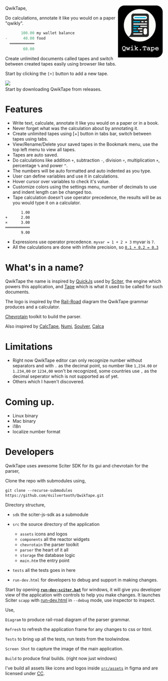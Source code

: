 <img src="Logo.png" align="right"
     alt="QwikTape logo by Viral Ghelani" width="144" height="166">
QwikTape,

Do calculations, annotate it like you would on a paper "qwikly".

```js
       100.00 my wallet balance
-       40.00 food
  ═══════════
        60.00
```
Create unlimited documents called tapes and switch between created tapes easily using browser like tabs.

Start by clicking the `[+]` button to add a new tape. 


<img src="build/main.png" width="750">

<br/>
Start by downloading QwikTape from releases.

# Features

* Write text, calculate, annotate it like you would on a paper or in a book.
* Never forget what was the calculation about by annotating it.
* Create unlimited tapes using [+] button in tabs bar, switch between tapes using tabs.
* View/Rename/Delete your saved tapes in the Bookmark menu, use the top left menu to view all tapes.
* Tapes are auto saved.
* Do calculations like addition `+`, subtraction `-`, division `÷`, multiplication `×`, percentage `%` and power `^`.
* The numbers will be auto formatted and auto indented as you type.
* User can define variables and use it in calculations.
* Hover cursor over variables to check it's value.
* Customize colors using the settings menu, number of decimals to use and indent length can be changed too.
* Tape calculation doesn't use operator precedence, the results will be as you would type it on a calculator. 
```
       1.00
+      2.00
×      3.00
═══════════
       9.00
```
* Expressions use operator precedence. `myvar = 1 + 2 × 3` myvar is `7`.
* All the calculations are done with infinite precision, so [`0.1 + 0.2 = 0.3`](https://0.30000000000000004.com/)

# What's in a name?
QwikTape the name is inspired by [QuickJs](https://github.com/bellard/quickjs) used by [Sciter](https://gitlab.com/sciter-engine/sciter-js-sdk), the engine which powers this application, and [Tape](https://en.wikipedia.org/wiki/Punched_tape) which is what it used to be called for such documents. 

The logo is inspired by the [Rail-Road](build/railroad-diagram.htm) diagram the QwikTape grammar produces and a calculator.

[Chevrotain](https://github.com/Chevrotain/chevrotain) toolkit to build the parser.

Also inspired by [CalcTape](https://calctape.app/), [Numi](https://numi.app/), [Soulver](https://soulver.app/), [Calca](http://calca.io/)

# Limitations
* Right now QwikTape editor can only recognize number without separators and with `.` as the decimal point, so number like `1,234.00` or `1.234,00` or `1234,00` won't be recognized, some countries use `,` as the decimal seperator which is not supported as of yet.
* Others which I haven't discovered.

# Coming up.
* Linux binary
* Mac binary
* i18n
* localize number format

# Developers
QwikTape uses awesome Sciter SDK for its gui and chevrotain for the parser,

Clone the repo with submodules using,

```
git clone --recurse-submodules https://github.com/4silvertooth/QwikTape.git
```
Directory structure,

* `sdk` the sciter-js-sdk as a submodule

* `src` the source directory of the application
    * `assets` icons and logos
    * `components` all the reactor widgets
    * `chevrotain` the parser toolkit
    * `parser` the heart of it all
    * `storage` the database logic
    * <i>`main.htm`</i> the entry point
* `tests` all the tests goes in here
* `run-dev.html` for developers to debug and support in making changes.

Start by opening [**`run-dev-sciter.bat`**](run-dev-sciter.bat) for windows, it will give you developer view of the application with controls to help you make changes. It launches Sciter `scapp` with [run-dev.html](run-dev.html) in `--debug` mode, use inspector to inspect.

Use,

`Diagram` to produce rail-road diagram of the parser grammar.

`Refresh` to refresh the application frame for any changes to css or html.

`Tests` to bring up all the tests, run tests from the toolwindow.

`Screen Shot` to capture the image of the main application. 

`Build` to produce final builds. (right now just windows)

I've build all assets like icons and logos inside [`src/assets`](src/assets) in figma and are licensed under [CC](
https://creativecommons.org/licenses/by/4.0/).